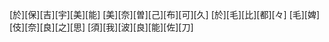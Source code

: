 [於][保][吉][宇][美][能] [美][奈][曽][己][布][可][久] [於][毛][比][都][々] [毛][婢][伎][奈][良][之][思] [須][我][波][良][能][佐][刀]
